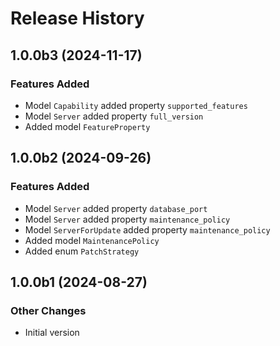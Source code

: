 # Release History

## 1.0.0b3 (2024-11-17)

### Features Added

  - Model `Capability` added property `supported_features`
  - Model `Server` added property `full_version`
  - Added model `FeatureProperty`

## 1.0.0b2 (2024-09-26)

### Features Added

  - Model `Server` added property `database_port`
  - Model `Server` added property `maintenance_policy`
  - Model `ServerForUpdate` added property `maintenance_policy`
  - Added model `MaintenancePolicy`
  - Added enum `PatchStrategy`

## 1.0.0b1 (2024-08-27)

### Other Changes

  - Initial version
